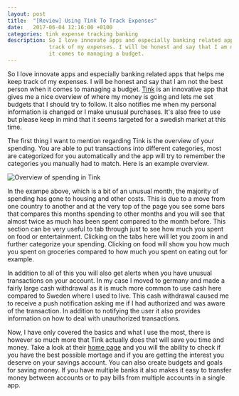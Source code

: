 ```yaml
---
layout: post
title:  "[Review] Using Tink To Track Expenses"
date:   2017-06-04 12:16:00 +0100
categories: tink expense tracking banking
description: So I love innovate apps and especially banking related apps that helps me keep
             track of my expenses. I will be honest and say that I am not the best person when
             it comes to managing a budget.
---
```


So I love innovate apps and especially banking related apps that helps me keep
track of my expenses. I will be honest and say that I am not the best person when
it comes to managing a budget. [Tink](https://www.tinkapp.com/en/) is an innovative app that gives me a nice 
overview of where my money is going and lets me set budgets that I should try to
follow. It also notifies me when my personal information is changed or I make unusual
purchases. It's also free to use but please keep in mind that it seems targeted for 
a swedish market at this time.

The first thing I want to mention regarding Tink is the overview of your spending.
You are able to put transactions into different categories, most are categorized for
you automatically and the app will try to remember the categories you manually had to match.
Here is an example overview.

![Overview of spending in Tink](/assets/images/posts/2017-06-03-review-tink-expense-tracking-app/tink-overview.jpeg)

In the exampe above, which is a bit of an unusual month, the majority of spending has gone 
to housing and other costs. This is due to a move from one country to another and at the 
very top of the page you see some bars that compares this months spending to other months 
and you will see that almost twice as much has been spent compared to the month before. This 
section can be very useful to tab through just to see how much you spent on food or entertainment. 
Clicking on the tabs here will let you zoom in and further categorize your spending. Clicking on
food will show you how much you spent on groceries compared to how much you spent on eating out
for example.

In addition to all of this you will also get alerts when you have unusual transactions on your 
account. In my case I moved to germany and made a fairly large cash withdrawal as it is much more 
common to use cash here compared to Sweden where I used to live. This cash withdrawal caused me 
to receive a push notification asking me if I had authorized and was aware of the transaction. In 
addition to notifying the user it also provides information on how to deal with unauthorized transactions.

Now, I have only covered the basics and what I use the most, there is however so much more that
Tink actually does that will save you time and money. Take a look at their [home page](https://www.tinkapp.com/en/)
and you will the ability to check if you have the best possible mortage and if you are getting the 
interest you deserve on your savings account. You can also create budgets and goals for saving 
money. If you have multiple banks it also makes it easy to transfer money between accounts or to 
pay bills from multiple accounts in a single app.


